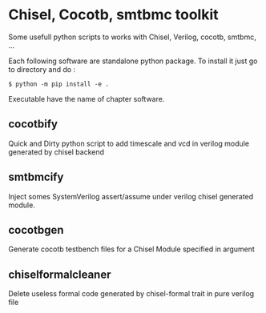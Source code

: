 # Chisel, Cocotb, smtbmc toolkit

Some usefull python scripts to works with Chisel, Verilog, cocotb, smtbmc, ...

Each following software are standalone python package. To install it just go to
directory and do :
```shell
$ python -m pip install -e .
```

Executable have the name of chapter software.

## cocotbify
Quick and Dirty python script to add timescale and vcd in verilog module generated by chisel backend

## smtbmcify
Inject somes SystemVerilog assert/assume under verilog chisel generated module.

## cocotbgen
Generate cocotb testbench files for a Chisel Module specified in argument

## chiselformalcleaner
Delete useless formal code generated by chisel-formal trait in pure verilog file

